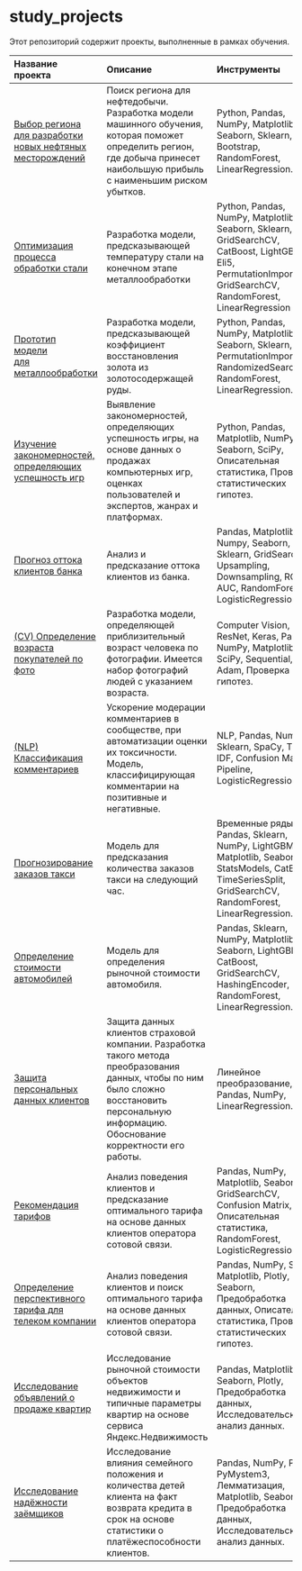# study_projects

Этот репозиторий содержит проекты, выполненные в рамках обучения.
 
|**Название <br /> проекта**|**Описание**|**Инструменты**|
|:--------------|:---------------|:---------------|
| [Выбор региона <br /> для разработки <br /> новых нефтяных месторождений](https://github.com/elena-soln/study_projects/tree/main/08_Oil_Well_Best_Location)| Поиск региона для нефтедобычи. Разработка модели машинного обучения, которая поможет определить регион, где добыча принесет наибольшую прибыль с наименьшим риском убытков.| Python, Pandas, NumPy, Matplotlib, Seaborn, Sklearn, Bootstrap, RandomForest, LinearRegression.|
|[Оптимизация процесса обработки стали](https://github.com/elena-soln/study_projects/tree/main/15_Steel_Processing_Temperature)|Разработка модели, предсказывающей температуру стали на конечном этапе металлообработки|Python, Pandas, NumPy, Matplotlib, Seaborn, Sklearn, Phik, GridSearchCV, CatBoost, LightGBM, Eli5, PermutationImportance, GridSearchCV, RandomForest, LinearRegression|
| [Прототип <br /> модели <br /> для металлообработки <br /> ](https://github.com/elena-soln/study_projects/tree/main/09_Gold_Processing) | Разработка модели, предсказывающей коэффициент восстановления золота из золотосодержащей руды. | Python, Pandas, NumPy, Matplotlib, Seaborn, Sklearn, Eli5, PermutationImportance, RandomizedSearchCV, RandomForest, LinearRegression.|
| [Изучение <br /> закономерностей, <br /> определяющих <br /> успешность игр](https://github.com/elena-soln/study_projects/tree/main/05_Video_Games) | Выявление закономерностей, определяющих успешность игры, на основе данных о продажах компьютерных игр, оценках пользователей и экспертов, жанрах и платформах. | Python, Pandas, Matplotlib, NumPy, Seaborn, SciPy, Описательная статистика, Проверка статистических гипотез.|
| [Прогноз оттока <br /> клиентов банка](https://github.com/elena-soln/study_projects/tree/main/07_Bank_Clients_Churn)| Анализ и предсказание оттока клиентов из банка. |Pandas, Matplotlib, Numpy, Seaborn, Sklearn, GridSearchCV, Upsampling, Downsampling, ROC-AUC, RandomForest, LogisticRegression.|
|[(CV) Определение возраста покупателей по фото](https://github.com/elena-soln/study_projects/tree/main/14_CV_Age_Prediction)| Разработка модели, определяющей приблизительный возраст человека по фотографии. Имеется набор фотографий людей с указанием возраста.	| Computer Vision, ResNet, Keras, Pandas, NumPy, Matplotlib, SciPy, Sequential, Adam, Проверка гипотез.|
|[(NLP) Классификация комментариев](https://github.com/elena-soln/study_projects/tree/main/13_NLP_Tweets_Classification)|Ускорение модерации комментариев в сообществе, при автоматизации оценки их токсичности. Модель, классифицирующая комментарии на позитивные и негативные.	| NLP, Pandas, NumPy, Sklearn, SpaCy, TF-IDF, Confusion Matrix, Pipeline, LogisticRegression.|
|[Прогнозирование заказов такси](https://github.com/elena-soln/study_projects/tree/main/12_Taxi_Orders_Prediction)|Модель для предсказания количества заказов такси на следующий час.|Временные ряды, Pandas, Sklearn, NumPy, LightGBM, Matplotlib, Seaborn, StatsModels, CatBoost, TimeSeriesSplit, GridSearchCV, RandomForest, LinearRegression.|
|[Определение стоимости автомобилей](https://github.com/elena-soln/study_projects/tree/main/11_Car_Price_Prediction)|Модель для определения рыночной стоимости автомобиля.|Pandas, Sklearn, NumPy,  Matplotlib, Seaborn, LightGBM, CatBoost, GridSearchCV, HashingEncoder, RandomForest, LinearRegression.|
|[Защита персональных данных клиентов](https://github.com/elena-soln/study_projects/tree/main/10_Data_Privacy)|Защита данных клиентов страховой компании. Разработка такого метода преобразования данных, чтобы по ним было сложно восстановить персональную информацию. Обоснование корректности его работы.|Линейное преобразование, Pandas, NumPy, LinearRegression.|
|[Рекомендация тарифов](https://github.com/elena-soln/study_projects/tree/main/06_Mobile_Plans_Recommendation)|Анализ поведения клиентов и предсказание оптимального тарифа на основе данных клиентов оператора сотовой связи. |Pandas, NumPy, Matplotlib, Seaborn, GridSearchCV, Confusion Matrix, Описательная статистика, RandomForest, LogisticRegression.|
|[Определение перспективного тарифа для телеком компании](https://github.com/elena-soln/study_projects/tree/main/04_Mobile_Plans)|Анализ поведения клиентов и поиск оптимального тарифа на основе данных клиентов оператора сотовой связи.|Pandas, NumPy, SciPy, Matplotlib, Plotly, Seaborn, Предобработка данных, Описательная статистика, Проверка статистических гипотез.| 
|[Исследование объявлений о продаже квартир](https://github.com/elena-soln/study_projects/tree/main/03_Housing_Prices)|Исследование рыночной стоимости объектов недвижимости и типичные параметры квартир на основе сервиса Яндекс.Недвижимость |Pandas, Matplotlib, Seaborn, Plotly, Предобработка данных, Исследовательский анализ данных.|
|[Исследование надёжности заёмщиков](https://github.com/elena-soln/study_projects/tree/main/02_Credit_Score)|Исследование влияния семейного положения и количества детей клиента на факт возврата кредита в срок на основе статистики о платёжеспособности клиентов.|Pandas, NumPy, Plotly, PyMystem3, Лемматизация, Matplotlib, Seaborn, Предобработка данных, Исследовательский анализ данных.|
